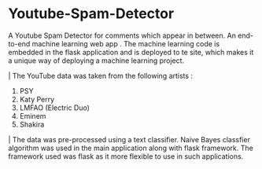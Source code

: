 # Youtube-Spam-Detector
A Youtube Spam Detector for comments which appear in between. An end-to-end machine learning web app . The machine learning code is embedded in the flask application and is deployed to te site, which makes it a unique way of deploying a machine learning project. 

| The YouTube data was taken from the following artists :
1) PSY
2) Katy Perry
3) LMFAO (Electric Duo)
4) Eminem
5) Shakira

| The data was pre-processed using a text classifier. Naive Bayes classfier algorithm was used in the main application along with flask framework. The framework used was flask as  it more flexible to use in such applications.



